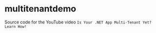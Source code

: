 # multitenantdemo
Source code for the YouTube video `Is Your .NET App Multi-Tenant Yet? Learn How!`
